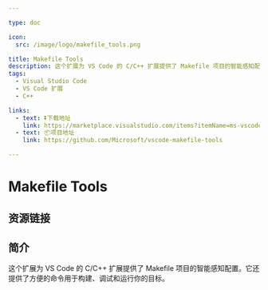 ```yaml
---

type: doc

icon:
  src: /image/logo/makefile_tools.png

title: Makefile Tools
description: 这个扩展为 VS Code 的 C/C++ 扩展提供了 Makefile 项目的智能感知配置。它还提供了方便的命令用于构建、调试和运行你的目标。
tags:
  - Visual Studio Code
  - VS Code 扩展
  - C++

links:
  - text: ⏬下载地址
    link: https://marketplace.visualstudio.com/items?itemName=ms-vscode.makefile-tools
  - text: 📦项目地址
    link: https://github.com/Microsoft/vscode-makefile-tools

---
```


<ShowLogo />

# Makefile Tools

<ShowTags />

<ShowBreadcrumb />

## 资源链接

<ShowLinks />

## 简介

这个扩展为 VS Code 的 C/C++ 扩展提供了 Makefile 项目的智能感知配置。它还提供了方便的命令用于构建、调试和运行你的目标。
